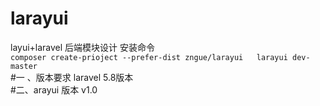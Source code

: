 # larayui
layui+laravel 后端模块设计
安装命令  
``
composer create-prioject --prefer-dist zngue/larayui   larayui dev-master
``  
#一 、版本要求  laravel 5.8版本  
#二、arayui 版本 v1.0


